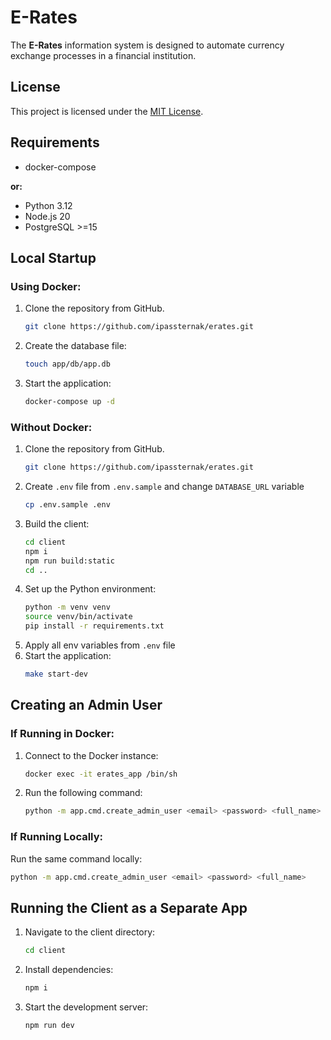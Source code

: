 # E-Rates

The **E-Rates** information system is designed to automate currency exchange processes in a financial institution.

## License

This project is licensed under the [MIT License](LICENSE).

## Requirements

- docker-compose 

**or:**
  - Python 3.12
  - Node.js 20
  - PostgreSQL >=15

## Local Startup

### Using Docker:
1. Clone the repository from GitHub.
    ```bash
    git clone https://github.com/ipassternak/erates.git
    ```
2. Create the database file:  
   ```bash
   touch app/db/app.db
   ```
3. Start the application:  
   ```bash
   docker-compose up -d
   ```

### Without Docker:
1. Clone the repository from GitHub.
    ```sh
    git clone https://github.com/ipassternak/erates.git
    ```
2. Create `.env` file from `.env.sample` and change `DATABASE_URL` variable
   ```bash
   cp .env.sample .env
   ```
3. Build the client:  
   ```bash
   cd client
   npm i
   npm run build:static
   cd ..
   ```
4. Set up the Python environment:  
   ```bash
   python -m venv venv
   source venv/bin/activate
   pip install -r requirements.txt
   ```
7. Apply all env variables from `.env` file
6. Start the application:  
   ```bash
   make start-dev
   ```

## Creating an Admin User

### If Running in Docker:
1. Connect to the Docker instance:  
   ```bash
   docker exec -it erates_app /bin/sh
   ```
2. Run the following command:  
   ```bash
   python -m app.cmd.create_admin_user <email> <password> <full_name>
   ```

### If Running Locally:
Run the same command locally:  
```bash
python -m app.cmd.create_admin_user <email> <password> <full_name>
```

## Running the Client as a Separate App

1. Navigate to the client directory:  
   ```bash
   cd client
   ```
2. Install dependencies:  
   ```bash
   npm i
   ```
3. Start the development server:  
   ```bash
   npm run dev
   ```